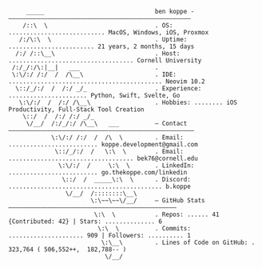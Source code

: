 ```jsoniq
     _____                               ben koppe -———————————————————————————————————————————————————
    /::\  \                              . OS: ........................... MacOS, Windows, iOS, Proxmox
   /:/\:\  \                             . Uptime: ........................ 21 years, 2 months, 15 days
  /:/ /::\__\                            . Host: ................................... Cornell University
 /:/_/:/\:|__|   ___                     .
 \:\/:/ /:/  /  /\__\                    . IDE: ........................................... Neovim 10.2
  \::/_/:/  /  /:/ _/_                   . Experience: ...................... Python, Swift, Svelte, Go
   \:\/:/  /  /:/ /\__\                  . Hobbies: ........ iOS Productivity, Full-Stack Tool Creation
    \::/  /  /:/ /:/ _/_
     \/__/  /:/_/:/ /\__\   ___          — Contact ————————————————————————————————————————————————————
            \:\/:/ /:/  /  /\  \         . Email: ......................... koppe.development@gmail.com
             \::/_/:/  /   \:\  \        . Email: ................................... bek76@cornell.edu
              \:\/:/  /     \:\  \       . LinkedIn: ......................... go.thekoppe.com/linkedin
               \::/  /  _____\:\  \      . Discord: ........................................... b.koppe
                \/__/  /::::::::\__\
                       \:\~~\~~\/__/     — GitHub Stats ———————————————————————————————————————————————
                        \:\  \           . Repos: ...... 41 {Contributed: 42} | Stars: .............. 6
                         \:\  \          . Commits: ..................... 909 | Followers: .......... 1
                          \:\__\         . Lines of Code on GitHub: . 323,764 ( 506,552++,  182,788-- )
                           \/__/

```

<!--
**benkoppe/benkoppe** is a ✨ _special_ ✨ repository because its `README.md` (this file) appears on your GitHub profile.

Here are some ideas to get you started:

- 🔭 I’m currently working on ...
- 🌱 I’m currently learning ...
- 👯 I’m looking to collaborate on ...
- 🤔 I’m looking for help with ...
- 💬 Ask me about ...
- 📫 How to reach me: ...
- 😄 Pronouns: ...
- ⚡ Fun fact: ...
-->
